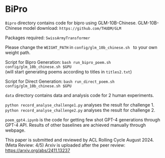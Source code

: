# BiPro
``Bipro`` directory contains code for bipro using GLM-10B-Chinese.
GLM-10B-Chinese model download:
``https://github.com/THUDM/GLM``

Packages required:
``SwissArmyTransformer``

Please change the ``WEIGHT_PATH`` in ``config/glm_10b_chinese.sh `` to your own weight path.

Script for Bipro Generation:
``bash run_bipro_poem.sh config/glm_10b_chinese.sh $GPU  ``  
(will start generating poems according to titles in ``titles2.txt``)

Script for Direct Generation:
``bash run_direct_poem.sh config/glm_10b_chinese.sh $GPU ``

``data`` directory contains data and analysis code for 2 human experiments.

``python record_analyse_challenge1.py`` analyses the result for challenge 1.
``python record_analyse_challenge2.py`` analyses the result for challenge 2.

``poem_gpt4.ipynb`` is the code for getting few shot GPT-4 generations through GPT-4 API. Results of other baselines are achieved manually through webpage.

This paper is submitted and reviewed by ACL Rolling Cycle August 2024. (Meta Review: 4/5)
Arxiv is uploaded after the peer review: https://arxiv.org/abs/2411.13237

